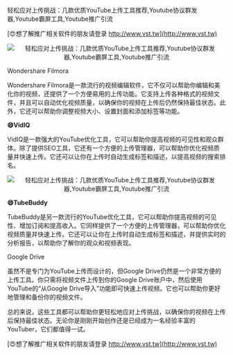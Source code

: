 轻松应对上传挑战：几款优质YouTube上传工具推荐,Youtube协议群发器,Youtube霸屏工具,Youtube推广引流

[😍想了解推广相关软件的朋友请登录 http://www.vst.tw](http://www.vst.tw)

 <center><img src="https://vst.tw/MP4/tuiguang/png/8.png" alt="轻松应对上传挑战：几款优质YouTube上传工具推荐,Youtube协议群发器,Youtube霸屏工具,Youtube推广引流"></center>

Wondershare Filmora

Wondershare Filmora是一款流行的视频编辑软件，它不仅可以帮助你编辑和美化你的视频，还提供了一个方便易用的上传功能。它支持上传各种格式的视频文件，并且可以自动优化视频质量，以确保你的视频在上传后仍然保持最佳状态。此外，它还可以帮助你调整视频大小、设置封面和添加标签等功能。

**😄VidIQ**

VidIQ是一款强大的YouTube优化工具，它可以帮助你提高视频的可见性和观众群体。除了提供SEO工具，它还有一个方便的上传管理器，可以帮助你优化视频质量并快速上传。它还可以让你在上传时自动生成标签和描述，以提高视频的搜索排名。

 <center><img src="https://vst.tw/MP4/tuiguang/png/7.png" alt="轻松应对上传挑战：几款优质YouTube上传工具推荐,Youtube协议群发器,Youtube霸屏工具,Youtube推广引流"></center>

**😄TubeBuddy**

TubeBuddy是另一款流行的YouTube优化工具，它可以帮助你提高视频的可见性、增加订阅和提高收入。它同样提供了一个方便的上传管理器，可以帮助你优化视频质量并快速上传。它还可以让你在上传时自动生成标签和描述，并提供实时的分析报告，以帮助你了解你的观众和视频表现。

Google Drive

虽然不是专门为YouTube上传而设计的，但Google Drive仍然是一个非常方便的上传工具。你只需将视频文件上传到你的Google Drive账户中，然后使用YouTube的“从Google Drive导入”功能即可快速上传视频。它也可以帮助你更好地管理和备份你的视频文件。

总的来说，这些工具都可以帮助你更轻松地应对上传挑战，以确保你的视频在上传后保持最佳状态。无论你是刚刚开始创作还是已经成为一名经验丰富的YouTuber，它们都值得一试。

[😍想了解推广相关软件的朋友请登录 http://www.vst.tw](http://www.vst.tw)



